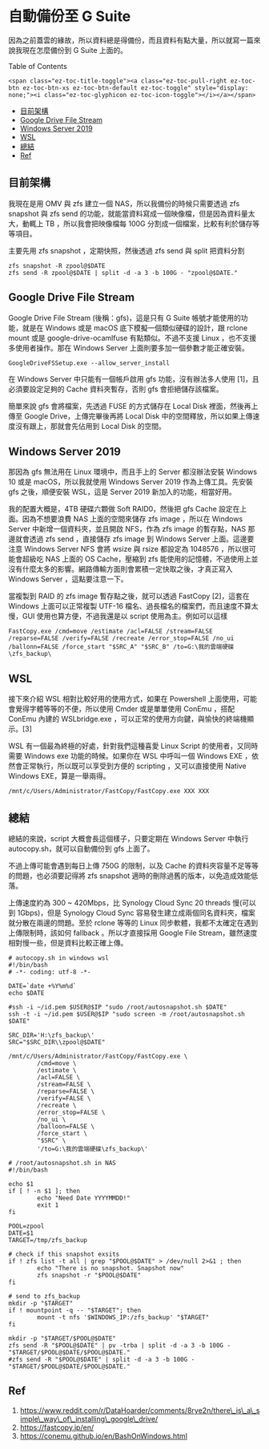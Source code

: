 # 自動備份至 G Suite

因為之前蓋雲的緣故，所以資料總是得備份，而且資料有點大量，所以就寫一篇來說我現在怎麼備份到 G Suite 上面的。

<!--more-->

<div id="ez-toc-container" class="ez-toc-v2_0_17 counter-hierarchy counter-decimal ez-toc-grey">
  <div class="ez-toc-title-container">
    <p class="ez-toc-title">
      Table of Contents
    </p>
    
    <span class="ez-toc-title-toggle"><a class="ez-toc-pull-right ez-toc-btn ez-toc-btn-xs ez-toc-btn-default ez-toc-toggle" style="display: none;"><i class="ez-toc-glyphicon ez-toc-icon-toggle"></i></a></span>
  </div><nav>
  
  <ul class="ez-toc-list ez-toc-list-level-1">
    <li class="ez-toc-page-1 ez-toc-heading-level-2">
      <a class="ez-toc-link ez-toc-heading-1" href="https://blog.kojuro.date/2019/02/%e8%87%aa%e5%8b%95%e5%82%99%e4%bb%bd%e8%87%b3-g-suite/#%E7%9B%AE%E5%89%8D%E6%9E%B6%E6%A7%8B" title="目前架構">目前架構</a>
    </li>
    <li class="ez-toc-page-1 ez-toc-heading-level-2">
      <a class="ez-toc-link ez-toc-heading-2" href="https://blog.kojuro.date/2019/02/%e8%87%aa%e5%8b%95%e5%82%99%e4%bb%bd%e8%87%b3-g-suite/#Google_Drive_File_Stream" title="Google Drive File Stream">Google Drive File Stream</a>
    </li>
    <li class="ez-toc-page-1 ez-toc-heading-level-2">
      <a class="ez-toc-link ez-toc-heading-3" href="https://blog.kojuro.date/2019/02/%e8%87%aa%e5%8b%95%e5%82%99%e4%bb%bd%e8%87%b3-g-suite/#Windows_Server_2019" title="Windows Server 2019">Windows Server 2019</a>
    </li>
    <li class="ez-toc-page-1 ez-toc-heading-level-2">
      <a class="ez-toc-link ez-toc-heading-4" href="https://blog.kojuro.date/2019/02/%e8%87%aa%e5%8b%95%e5%82%99%e4%bb%bd%e8%87%b3-g-suite/#WSL" title="WSL">WSL</a>
    </li>
    <li class="ez-toc-page-1 ez-toc-heading-level-2">
      <a class="ez-toc-link ez-toc-heading-5" href="https://blog.kojuro.date/2019/02/%e8%87%aa%e5%8b%95%e5%82%99%e4%bb%bd%e8%87%b3-g-suite/#%E7%B8%BD%E7%B5%90" title="總結">總結</a>
    </li>
    <li class="ez-toc-page-1 ez-toc-heading-level-2">
      <a class="ez-toc-link ez-toc-heading-6" href="https://blog.kojuro.date/2019/02/%e8%87%aa%e5%8b%95%e5%82%99%e4%bb%bd%e8%87%b3-g-suite/#Ref" title="Ref">Ref</a>
    </li>
  </ul></nav>
</div>

## <span class="ez-toc-section" id="%E7%9B%AE%E5%89%8D%E6%9E%B6%E6%A7%8B"></span>目前架構<span class="ez-toc-section-end"></span>

我現在是用 OMV 與 zfs 建立一個 NAS，所以我備份的時候只需要透過 zfs snapshot 與 zfs send 的功能，就能當資料寫成一個映像檔，但是因為資料量太大，動輒上 TB ，所以我會把映像檔每 100G 分割成一個檔案，比較有利於儲存等等項目。

主要先用 zfs snapshot ，定期快照，然後透過 zfs send 與 split 把資料分割

<pre class="wp-block-code"><code>zfs snapshot -R zpool@$DATE
zfs send -R zpool@$DATE | split -d -a 3 -b 100G - "zpool@$DATE."</code></pre>

## <span class="ez-toc-section" id="Google_Drive_File_Stream"></span>Google Drive File Stream<span class="ez-toc-section-end"></span>

Google Drive File Stream (後稱：gfs)，這是只有 G Suite 帳號才能使用的功能，就是在 Windows 或是 macOS 底下模擬一個類似硬碟的設計，跟 rclone mount 或是 google-drive-ocamlfuse 有點類似。不過不支援 Linux ，也不支援多使用者操作。那在 Windows Server 上面則要多加一個參數才能正確安裝。

<pre class="wp-block-code"><code>GoogleDriveFSSetup.exe --allow_server_install</code></pre>

在 Windows Server 中只能有一個帳戶啟用 gfs 功能，沒有辦法多人使用 [1]，且必須要設定足夠的 Cache 資料夾暫存，否則 gfs 會拒絕儲存該檔案。

簡單來說 gfs 會將檔案，先透過 FUSE 的方式儲存在 Local Disk 裡面，然後再上傳至 Google Drive，上傳完畢後再將 Local Disk 中的空間釋放，所以如果上傳速度沒有跟上，那就會先佔用到 Local Disk 的空間。

## <span class="ez-toc-section" id="Windows_Server_2019"></span>Windows Server 2019<span class="ez-toc-section-end"></span>

那因為 gfs 無法用在 Linux 環境中，而且手上的 Server 都沒辦法安裝 Windows 10 或是 macOS，所以我就使用 Windows Server 2019 作為上傳工具。先安裝 gfs 之後，順便安裝 WSL，這是 Server 2019 新加入的功能，相當好用。

我的配置大概是，4TB 硬碟六顆做 Soft RAID0，然後把 gfs Cache 設定在上面。因為不想要浪費 NAS 上面的空間來儲存 zfs image ，所以在 Windows Server 中新增一個資料夾，並且開啟 NFS，作為 zfs image 的暫存點，NAS 那邊就會透過 zfs send ，直接儲存 zfs image 到 Windows Server 上面。這邊要注意 Windows Server NFS 會將 wsize 與 rsize 都設定為 1048576 ，所以很可能會超級吃 NAS 上面的 OS Cache，壓縮到 zfs 能使用的記憶體，不過使用上並沒有什麼太多的影響。網路傳輸方面則會累積一定快取之後，才真正寫入 Windows Server ，這點要注意一下。

當複製到 RAID 的 zfs image 暫存點之後，就可以透過 FastCopy [2]，這套在 Windows 上面可以正常複製 UTF-16 檔名、過長檔名的檔案們，而且速度不算太慢，GUI 使用也算方便，不過我還是以 script 使用為主。例如可以這樣

<pre class="wp-block-code"><code>FastCopy.exe /cmd=move /estimate /acl=FALSE /stream=FALSE /reparse=FALSE /verify=FALSE /recreate /error_stop=FALSE /no_ui /ballonn=FALSE /force_start "$SRC_A" "$SRC_B" /to=G:\我的雲端硬碟\zfs_backup\</code></pre>

## <span class="ez-toc-section" id="WSL"></span>WSL<span class="ez-toc-section-end"></span>

接下來介紹 WSL 相對比較好用的使用方式，如果在 Powershell 上面使用，可能會覺得字體等等的不便，所以使用 Cmder 或是單單使用 ConEmu ，搭配 ConEmu 內建的 WSLbridge.exe ，可以正常的使用方向鍵，與愉快的終端機顯示。[3]

WSL 有一個最為終極的好處，針對我們這種喜愛 Linux Script 的使用者，又同時需要 Windows exe 功能的時候。如果你在 WSL 中呼叫一個 Windows EXE ，依然會正常執行，所以既可以享受到方便的 scripting ，又可以直接使用 Native Windows EXE，算是一舉兩得。

<pre class="wp-block-code"><code>/mnt/c/Users/Administrator/FastCopy/FastCopy.exe XXX XXX</code></pre>

## <span class="ez-toc-section" id="%E7%B8%BD%E7%B5%90"></span>總結<span class="ez-toc-section-end"></span>

總結的來說，script 大概會長這個樣子，只要定期在 Windows Server 中執行 autocopy.sh，就可以自動備份到 gfs 上面了。

不過上傳可能會遇到每日上傳 750G 的限制，以及 Cache 的資料夾容量不足等等的問題，也必須要記得將 zfs snapshot 適時的刪除過舊的版本，以免造成效能低落。

上傳速度約為 300 ~ 420Mbps，比 Synology Cloud Sync 20 threads 慢(可以到 1Gbps)，但是 Synology Cloud Sync 容易發生建立成兩個同名資料夾，檔案就分散在兩邊的問題。至於 rclone 等等的 Linux 同步軟體，我都不太確定在遇到上傳限制時，該如何 fallback 。所以才直接採用 Google File Stream，雖然速度相對慢一些，但是資料比較正確上傳。

<pre class="wp-block-code"><code># autocopy.sh in windows wsl
#!/bin/bash
# -*- coding: utf-8 -*-

DATE=`date +%Y%m%d`
echo $DATE

#ssh -i ~/id.pem $USER@$IP "sudo /root/autosnapshot.sh $DATE"
ssh -t -i ~/id.pem $USER@$IP "sudo screen -m /root/autosnapshot.sh $DATE"

SRC_DIR='H:\zfs_backup\'
SRC="$SRC_DIR\\zpool@$DATE"

/mnt/c/Users/Administrator/FastCopy/FastCopy.exe \
        /cmd=move \
        /estimate \
        /acl=FALSE \
        /stream=FALSE \
        /reparse=FALSE \
        /verify=FALSE \
        /recreate \
        /error_stop=FALSE \
        /no_ui \
        /balloon=FALSE \
        /force_start \
        "$SRC" \
        '/to=G:\我的雲端硬碟\zfs_backup\'</code></pre>

<pre class="wp-block-code"><code># /root/autosnapshot.sh in NAS
#!/bin/bash

echo $1
if [ ! -n $1 ]; then
        echo "Need Date YYYYMMDD!"
        exit 1
fi

POOL=zpool
DATE=$1
TARGET=/tmp/zfs_backup

# check if this snapshot exsits
if ! zfs list -t all | grep "$POOL@$DATE" > /dev/null 2>&1 ; then
        echo "There is no snapshot. Snapshot now"
        zfs snapshot -r "$POOL@$DATE"
fi

# send to zfs_backup
mkdir -p "$TARGET"
if ! mountpoint -q -- "$TARGET"; then
        mount -t nfs '$WINDOWS_IP:/zfs_backup' "$TARGET"
fi

mkdir -p "$TARGET/$POOL@$DATE"
zfs send -R "$POOL@$DATE" | pv -trba | split -d -a 3 -b 100G - "$TARGET/$POOL@$DATE/$POOL@$DATE."
#zfs send -R "$POOL@$DATE" | split -d -a 3 -b 100G - "$TARGET/$POOL@$DATE/$POOL@$DATE."</code></pre>

## <span class="ez-toc-section" id="Ref"></span>Ref<span class="ez-toc-section-end"></span>

  1. https://www.reddit.com/r/DataHoarder/comments/8rye2n/there\_is\_a\_simple\_way\_of\_installing\_google\_drive/
  2. https://fastcopy.jp/en/
  3. https://conemu.github.io/en/BashOnWindows.html

